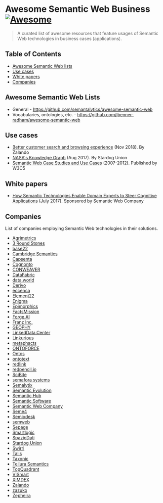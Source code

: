 # Awesome Semantic Web Business [![Awesome](https://awesome.re/badge.svg)](https://awesome.re)

> A curated list of awesome resources that feature usages of Semantic Web technologies in business cases (applications).

## Table of Contents

- [Awesome Semantic Web lists](#awesome-semantic-web-lists)
- [Use cases](#use-cases)
- [White papers](#white-papers)
- [Companies](#companies)

## Awesome Semantic Web Lists

- General - https://github.com/semantalytics/awesome-semantic-web
- Vocabularies, ontologies, etc. - https://github.com/jbenner-radham/awesome-semantic-web

## Use cases

- [Better customer search and browsing experience](https://www.youtube.com/watch?v=1cQEWVxCJUk&list=PLxzIV5KV6zVWpidIfuuwaZzeFJFKvF0MC&index=10) (Nov 2018). By Zalando
- [NASA's Knowledge Graph](https://www.stardog.com/blog/nasas-knowledge-graph/) (Aug 2017). By Stardog Union
- [Semantic Web Case Studies and Use Cases](https://www.w3.org/2001/sw/sweo/public/UseCases/) (2007-2012). Published by W3C5

## White papers

- [How Semantic Technologies Enable Domain Experts to Steer Cognitive Applications](https://www.poolparty.biz/wp-content/uploads/2017/08/IDC_Paper_How_Semantic_Technologies_Steer_Cognitive_Applications.pdf) (July 2017). Sponsored by Semantic Web Company

## Companies

List of companies employing Semantic Web technologies in their solutions.

- [Agrimetrics](https://agrimetrics.co.uk)
- [3 Round Stones](http://3roundstones.com)
- [base22](http://base22.com)
- [Cambridge Semantics](https://www.cambridgesemantics.com)
- [Capsenta](https://capsenta.com)
- [Cognonto](http://cognonto.com)
- [CONWEAVER](https://www.conweaver.com)
- [DataFabric](http://datafabric.cc)
- [data.world](https://data.world)
- [Derivo](http://derivo.de)
- [eccenca](https://www.eccenca.com)
- [Element22](http://www.element-22.com/)
- [Enigma](https://www.enigma.com)
- [Epimorphics](https://www.epimorphics.com)
- [FactsMission](https://factsmission.com)
- [Forge.AI](https://www.forge.ai)
- [Franz Inc.](https://franz.com/)
- [GEOPHY](https://geophy.com)
- [LinkedData.Center](http://linkeddata.center)
- [Linkurious](https://linkurio.us)
- [metaphacts](http://metaphacts.com)
- [ONTOFORCE](https://www.ontoforce.com)
- [Ontos](http://ontos.com)
- [ontotext](https://ontotext.com)
- [redlink](https://redlink.co)
- [redpencil.io](https://redpencil.io/)
- [SciBite](https://www.scibite.com/)
- [semafora systems](www.semafora-systems.com)
- [Semalytix](https://semalytix.com)
- [Semantic Evolution](http://www.semantic-evolution.com)
- [Semantic Hub](http://www.semantic-hub.com/)
- [Semantic Software](http://semanticsoftware.com)
- [Semantic Web Company](https://semantic-web.com)
- [Seme4](http://www.seme4.com)
- [Semiodesk](https://www.semiodesk.com)
- [semweb](https://semweb.ch)
- [Sepage](https://www.sepage.fr)
- [Smartlogic](https://www.smartlogic.com)
- [SpazioDati](https://www.spaziodati.eu)
- [Stardog Union](https://www.stardog.com)
- [Swirrl](http://www.swirrl.com)
- [Talis](https://talis.com)
- [Taxonic](https://www.taxonic.com)
- [Tellura Semantics](http://tellurasemantics.com/)
- [TopQuadrant](https://www.topquadrant.com)
- [VISmart](http://vismart.biz)
- [XIMDEX](http://www.ximdex.com)
- [Zalando](http://www.zalando.com/)
- [zazuko](http://www.zazuko.com)
- [Zepheira](https://zepheira.com)
